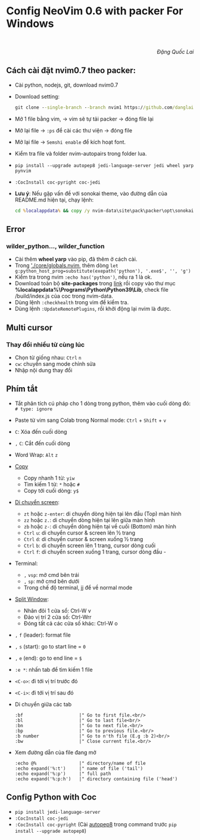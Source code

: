 # Config NeoVim 0.6 with packer For Windows

<br/>
<p align='right'><em>Đặng Quốc Lai</em></p>

## Cách cài đặt nvim0.7 theo packer:
- Cài python, nodejs, git, download nvim0.7
- Download setting: 
  ```cmd
  git clone --single-branch --branch nvim1 https://github.com/danglai/nvim0.6 ~/AppData/Local/nvim
  ```
- Mở 1 file bằng vim, -> vim sẽ tự tải packer -> đóng file lại
- Mở lại file -> `:ps` để cài các thư viện -> đóng file
- Mở lại file -> `Semshi enable` để kích hoạt font.
- Kiểm tra file và folder nvim-autopairs trong folder lua.
- ```pip install --upgrade autopep8 jedi-language-server jedi wheel yarp pynvim```
- ```:CocInstall coc-pyright coc-jedi```

- **Lưu ý**: Nếu gặp vấn đề với sonokai theme, vào đường dẫn của README.md hiện tại, chạy lệnh: 
  ```cmd 
  cd %localappdata% && copy /y nvim-data\site\pack\packer\opt\sonokai\autoload\sonokai.vim nvim\autoload
  ```

## Error
### wilder_python..., wilder_function
- Cài thêm **wheel yarp** vào pip, đã thêm ở cách cài.
- Trong ['./core/globals.nvim](./core/globals.vim), thêm dòng `let g:python_host_prog=substitute(exepath('python'), '.exe$', '', 'g')`
- Kiểm tra trong nvim `:echo has('python')`, nếu ra 1 là ok.
- Download toàn bộ **site-packages** trong [link](https://github.com/danglaiacc/kn/commit/7b9870f099d346427caf36734feccf88c119b49a) rồi copy vào thư mục **%localappdata%\Programs\Python\Python39\Lib**, check file /build/index.js của coc trong nvim-data.
- Dùng lệnh `:checkhealth` trong vim để kiểm tra.
- Dùng lệnh `:UpdateRemotePlugins`, rồi khởi động lại nvim là được.

## Multi cursor
### Thay đổi nhiều từ cùng lúc
- Chọn từ giống nhau: `Ctrl` `n`
- `cw`: chuyển sang mode chỉnh sửa
- Nhập nội dung thay đổi
## Phím tắt
- Tắt phân tích cú pháp cho 1 dòng trong python, thêm vào cuối dòng đó: `# type: ignore`
- Paste từ vim sang Colab trong Normal mode: `Ctrl` + `Shift` + `v`
- `C`: Xóa đến cuối dòng
- `,` `C`: Cắt đến cuối dòng 
- Word Wrap: `Alt` `z`
- [Copy](https://stackoverflow.com/questions/35108243)
  - Copy nhanh 1 từ: `yiw`
  - Tìm kiếm 1 từ: `*` hoặc `#`
  - Copy tới cuối dòng: `y$`
  
- [Di chuyển screen](https://stackoverflow.com/questions/3458689/how-to-move-screen-without-moving-cursor-in-vim):
  - `zt` hoặc `z-enter`: di chuyển dòng hiện tại lên đầu (Top) màn hình
  - `zz` hoặc `z.`: di chuyển dòng hiện tại lên giữa màn hình
  - `zb` hoặc `z-`: di chuyển dòng hiện tại về cuối (Bottom) màn hình
  - `Ctrl` `u`: di chuyển cursor & screen lên ½ trang
  - `Ctrl` `d`: di chuyển cursor & screen xuống ½ trang
  - `Ctrl` `b`: di chuyển screen lên 1 trang, cursor dòng cuối
  - `Ctrl` `f`: di chuyển screen xuống 1 trang, cursor dòng đầu  - 
- Terminal:
  - `,` `vsp`: mở cmd bên trái
  - `,` `sp`: mở cmd bên dưới
  - Trong chế độ terminal, jj để về normal mode
- [Split Window](https://gist.github.com/Starefossen/5957088):
  - Nhân đôi 1 cửa sổ: Ctrl-W v
  - Đảo vị trí 2 cửa số: Ctrl-Wrr
  - Đóng tất cả các cửa số khác: Ctrl-W o
- `,` `f` (leader): format file 
- `,` `s` (start): go to start line = `0`
- `,` `e` (end): go to end line = `$` 
- `:e *`: nhấn tab để tìm kiếm 1 file
- `<C-o>`: đi tới vị trí trước đó
- `<C-i>`: đi tới vị trí sau đó
- Di chuyển giữa các tab
    ```vim
    :bf                     |" Go to first file.<br/>
    :bl                     |" Go to last file<br/>
    :bn                     |" Go to next file.<br/>
    :bp                     |" Go to previous file.<br/>
    :b number               |" Go to n'th file (E.g :b 2)<br/>
    :bw                     |" Close current file.<br/>
    ```
- Xem đường dẫn của file đang mở
    ```vim
    :echo @%                |" directory/name of file
    :echo expand('%:t')     |" name of file ('tail')
    :echo expand('%:p')     |" full path
    :echo expand('%:p:h')   |" directory containing file ('head')
    ```
    
## Config Python with Coc
- `pip install jedi-language-server`
- `:CocInstall coc-jedi`
- `:CocInstall coc-pyright` (Cài [autopep8](https://pypi.org/project/autopep8/) trong command trước `pip install --upgrade autopep8`)
